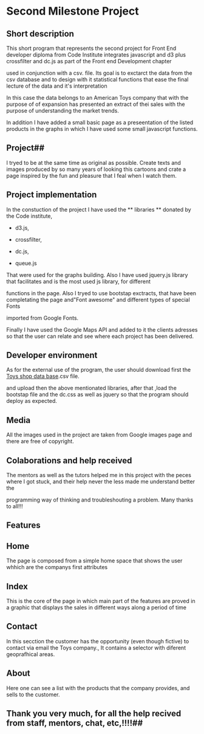 #   Second Milestone Project
                
                
## Short description
                
This short program that represents the second project for Front End developer diploma from Code Institute integrates javascript and d3 plus crossfilter and dc.js  as part of the Front end Development chapter
                        
used in conjunction with a csv. file. Its goal is to exctarct the data from the csv database and to design with it statistical functions that ease the final lecture of the data and it's interpretation
                        
In this case the data belongs to an American Toys company that with the purpose of of expansion has presented an extract of thei sales with the purpose of understanding the market trends.
                        
In addition I have added a small basic page as a preseentation of the listed products in the graphs in which I have used some small javascript functions.
                        
                        
## Project##
                        
                
                
I tryed to be at the same time as original as possible. Create texts and images produced by so many years of looking this cartoons and crate a page  inspired by the fun and pleasure that I feal when I watch them.  

                
                
                
## Project implementation
                
In the constuction of the project I have used the ** libraries ** donated by the Code institute, 
                
 + d3.js, 
                
 + crossfilter,
                
 + dc.js, 
                
 + queue.js 
                

That were used for the graphs building. Also I have used jquery.js library that facilitates and is the most used js library, for different
                

functions in the page.  Also I tryed to use bootstap exctracts, that have been completating the page and"Font awesome" and different types of special Fonts 
                

imported from Google Fonts.
                

Finally I have used the Google Maps API and added to it the clients adresses so that  the user can relate and see where each project has been delivered.
                
                
                

## Developer environment
                
                

As for the external use of the program, the user should download  first the [Toys shop data base](https://www.kaggle.com/kyanyoga/sample-sales-data/version/1).csv file.
                

and upload then the above mentionated libraries, after that ,load the bootstap file and the dc.css as well as jquery so that the program should deploy as expected.
                
                
                

## Media ##
                

All the images used in the project are taken from Google images page and there are free of copyright.
                
                
                

## Colaborations and help received ##
                

The mentors as well as the tutors helped me in this project with the peces where I got stuck, and their help never the less made me understand better the 
                
programming way of thinking and troubleshouting a problem. Many thanks to all!!!
                

## Features ##

## Home ##   
The page is composed from a simple home space that shows the user whhich are the companys first attributes
## Index ##   
This is the core of the page in which main part of the features are proved in a graphic  that displays the sales in different ways along a period of time
## Contact ## 
In this secction the customer has the opportunity (even though fictive) to contact via email the Toys company., It contains a selector with diferent geoprafhical areas.
## About ## 
Here one can see a list with the products that the company provides, and sells to the customer.
                 
                 
## Thank you very much, for all the help recived from staff, mentors, chat, etc,!!!!## 

                
                
                
                
                
                
                
                